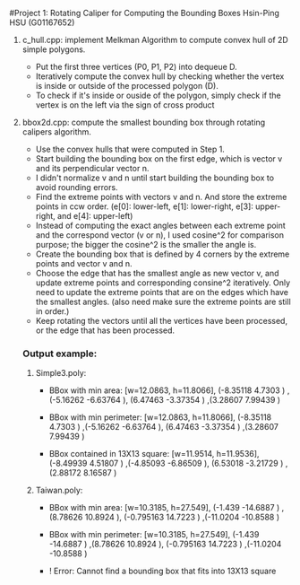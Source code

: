 #Project 1: Rotating Caliper for Computing the Bounding Boxes
Hsin-Ping HSU (G01167652)

1. c_hull.cpp: implement Melkman Algorithm to compute convex hull of 2D simple polygons.
	- Put the first three vertices (P0, P1, P2) into dequeue D.
	- Iteratively compute the convex hull by checking whether the vertex is inside or outside of the processed polygon (D). 
	- To check if it's inside or ouside of the polygon, simply check if the vertex is on the left via the sign of cross product
2. bbox2d.cpp: compute the smallest bounding box through rotating calipers algorithm.
	- Use the convex hulls that were computed in Step 1.
	- Start building the bounding box on the first edge, which is vector v and its perpendicular vector n. 
	- I didn't normalize v and n until start building the bounding box to avoid rounding errors.
	- Find the extreme points with vectors v and n. And store the extreme points in ccw order. (e[0]: lower-left, e[1]: lower-right, e[3]: upper-right, and e[4]: upper-left)
	- Instead of computing the exact angles between each extreme point and the correspond vector (v or n), I used cosine^2 for comparison purpose; the bigger the cosine^2 is the smaller the angle is. 
	- Create the bounding box that is defined by 4 corners by the extreme points and vector v and n.
	- Choose the edge that has the smallest angle as new vector v,  and update extreme points and corresponding consine^2 iteratively. Only need to update the extreme points that are on the edges which have the smallest angles. (also need make sure the extreme points are still in order.)
	- Keep rotating the vectors until all the vertices have been processed, or the edge that has been processed. 

	### Output example:
	1. Simple3.poly:
		- BBox with min area: [w=12.0863, h=11.8066], (-8.35118 4.7303 ) ,(-5.16262 -6.63764 ), (6.47463 -3.37354 ) ,(3.28607 7.99439 )

		- BBox with min perimeter: [w=12.0863, h=11.8066], (-8.35118 4.7303 ) ,(-5.16262 -6.63764 ), (6.47463 -3.37354 ) ,(3.28607 7.99439 )
		
		- BBox contained in 13X13 square: [w=11.9514, h=11.9536], (-8.49939 4.51807 ) ,(-4.85093 -6.86509 ), (6.53018 -3.21729 ) ,(2.88172 8.16587 )


	2. Taiwan.poly:
		- BBox with min area: [w=10.3185, h=27.549], (-1.439 -14.6887 ) ,(8.78626 10.8924 ), (-0.795163 14.7223 ) ,(-11.0204 -10.8588 )

		- BBox with min perimeter: [w=10.3185, h=27.549], (-1.439 -14.6887 ) ,(8.78626 10.8924 ), (-0.795163 14.7223 ) ,(-11.0204 -10.8588 )

		- ! Error: Cannot find a bounding box that fits into 13X13 square

